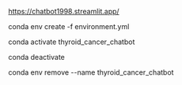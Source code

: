 https://chatbot1998.streamlit.app/

conda env create -f environment.yml


conda activate thyroid_cancer_chatbot


conda deactivate


conda env remove --name thyroid_cancer_chatbot
